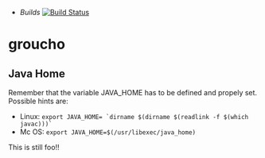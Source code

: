 * *Builds* [![Build
Status](https://travis-ci.org/IASI-SAKS/groucho.svg?branch=master)](https://travis-ci.org/IASI-SAKS/groucho)

# groucho

## Java Home
Remember that the variable JAVA_HOME has to be defined and propely set.
Possible hints are:
 * Linux: ```export JAVA_HOME= `dirname $(dirname $(readlink -f $(which javac)))` ```
 * Mc OS: `export JAVA_HOME=$(/usr/libexec/java_home)`



This is still foo!!
